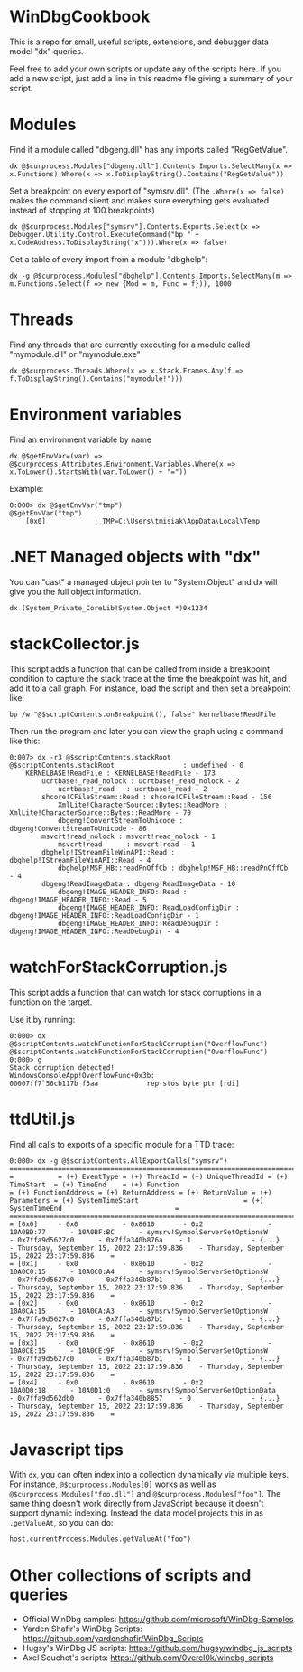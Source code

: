 # WinDbgCookbook
This is a repo for small, useful scripts, extensions, and debugger data model "dx" queries.

Feel free to add your own scripts or update any of the scripts here. If you add a new script, just add a line in this readme file giving a summary of your script.

# Modules

Find if a module called "dbgeng.dll" has any imports called "RegGetValue".

```dx @$curprocess.Modules["dbgeng.dll"].Contents.Imports.SelectMany(x => x.Functions).Where(x => x.ToDisplayString().Contains("RegGetValue"))```

Set a breakpoint on every export of "symsrv.dll". (The ```.Where(x => false)``` makes the command silent and makes sure everything gets evaluated instead of stopping at 100 breakpoints)

```dx @$curprocess.Modules["symsrv"].Contents.Exports.Select(x => Debugger.Utility.Control.ExecuteCommand("bp " + x.CodeAddress.ToDisplayString("x"))).Where(x => false)```

Get a table of every import from a module "dbghelp":

```dx -g @$curprocess.Modules["dbghelp"].Contents.Imports.SelectMany(m => m.Functions.Select(f => new {Mod = m, Func = f})), 1000```

# Threads

Find any threads that are currently executing for a module called "mymodule.dll" or "mymodule.exe"

```dx @$curprocess.Threads.Where(x => x.Stack.Frames.Any(f => f.ToDisplayString().Contains("mymodule!")))```

# Environment variables

Find an environment variable by name

```
dx @$getEnvVar=(var) => @$curprocess.Attributes.Environment.Variables.Where(x => x.ToLower().StartsWith(var.ToLower() + "="))
```

Example:

```
0:000> dx @$getEnvVar("tmp")
@$getEnvVar("tmp")                
    [0x0]            : TMP=C:\Users\tmisiak\AppData\Local\Temp
```

# .NET Managed objects with "dx"

You can "cast" a managed object pointer to "System.Object" and dx will give you the full object information.

```
dx (System_Private_CoreLib!System.Object *)0x1234
```

# stackCollector.js

This script adds a function that can be called from inside a breakpoint condition to capture the stack trace at the time the breakpoint was hit, and add it to a call graph. For instance, load the script and then set a breakpoint like:

```bp /w "@$scriptContents.onBreakpoint(), false" kernelbase!ReadFile```

Then run the program and later you can view the graph using a command like this:

```
0:007> dx -r3 @$scriptContents.stackRoot
@$scriptContents.stackRoot                 : undefined - 0
    KERNELBASE!ReadFile : KERNELBASE!ReadFile - 173
        ucrtbase!_read_nolock : ucrtbase!_read_nolock - 2
            ucrtbase!_read   : ucrtbase!_read - 2
        shcore!CFileStream::Read : shcore!CFileStream::Read - 156
            XmlLite!CharacterSource::Bytes::ReadMore : XmlLite!CharacterSource::Bytes::ReadMore - 70
            dbgeng!ConvertStreamToUnicode : dbgeng!ConvertStreamToUnicode - 86
        msvcrt!read_nolock : msvcrt!read_nolock - 1
            msvcrt!read      : msvcrt!read - 1
        dbghelp!IStreamFileWinAPI::Read : dbghelp!IStreamFileWinAPI::Read - 4
            dbghelp!MSF_HB::readPnOffCb : dbghelp!MSF_HB::readPnOffCb - 4
        dbgeng!ReadImageData : dbgeng!ReadImageData - 10
            dbgeng!IMAGE_HEADER_INFO::Read : dbgeng!IMAGE_HEADER_INFO::Read - 5
            dbgeng!IMAGE_HEADER_INFO::ReadLoadConfigDir : dbgeng!IMAGE_HEADER_INFO::ReadLoadConfigDir - 1
            dbgeng!IMAGE_HEADER_INFO::ReadDebugDir : dbgeng!IMAGE_HEADER_INFO::ReadDebugDir - 4
```

# watchForStackCorruption.js

This script adds a function that can watch for stack corruptions in a function on the target.

Use it by running:

```
0:000> dx @$scriptContents.watchFunctionForStackCorruption("OverflowFunc")
@$scriptContents.watchFunctionForStackCorruption("OverflowFunc")
0:000> g
Stack corruption detected!
WindowsConsoleApp!OverflowFunc+0x3b:
00007ff7`56cb117b f3aa            rep stos byte ptr [rdi]
```

# ttdUtil.js

Find all calls to exports of a specific module for a TTD trace:

```
0:000> dx -g @$scriptContents.AllExportCalls("symsrv")
===========================================================================================================================================================================================================================================================================================================================
=           = (+) EventType = (+) ThreadId = (+) UniqueThreadId = (+) TimeStart  = (+) TimeEnd    = (+) Function                               = (+) FunctionAddress = (+) ReturnAddress = (+) ReturnValue = (+) Parameters = (+) SystemTimeStart                          = (+) SystemTimeEnd                            =
===========================================================================================================================================================================================================================================================================================================================
= [0x0]     - 0x0           - 0x8610       - 0x2                - 10A0BD:77      - 10A0BF:BC      - symsrv!SymbolServerSetOptionsW             - 0x7ffa9d5627c0      - 0x7ffa340b876a    - 1               - {...}          - Thursday, September 15, 2022 23:17:59.836    - Thursday, September 15, 2022 23:17:59.836    =
= [0x1]     - 0x0           - 0x8610       - 0x2                - 10A0C0:15      - 10A0C0:A4      - symsrv!SymbolServerSetOptionsW             - 0x7ffa9d5627c0      - 0x7ffa340b87b1    - 1               - {...}          - Thursday, September 15, 2022 23:17:59.836    - Thursday, September 15, 2022 23:17:59.836    =
= [0x2]     - 0x0           - 0x8610       - 0x2                - 10A0CA:15      - 10A0CA:A3      - symsrv!SymbolServerSetOptionsW             - 0x7ffa9d5627c0      - 0x7ffa340b87b1    - 1               - {...}          - Thursday, September 15, 2022 23:17:59.836    - Thursday, September 15, 2022 23:17:59.836    =
= [0x3]     - 0x0           - 0x8610       - 0x2                - 10A0CE:15      - 10A0CE:9F      - symsrv!SymbolServerSetOptionsW             - 0x7ffa9d5627c0      - 0x7ffa340b87b1    - 1               - {...}          - Thursday, September 15, 2022 23:17:59.836    - Thursday, September 15, 2022 23:17:59.836    =
= [0x4]     - 0x0           - 0x8610       - 0x2                - 10A0D0:18      - 10A0D1:0       - symsrv!SymbolServerGetOptionData           - 0x7ffa9d562db0      - 0x7ffa340b8857    - 0               - {...}          - Thursday, September 15, 2022 23:17:59.836    - Thursday, September 15, 2022 23:17:59.836    =
```

# Javascript tips

With `dx`, you can often index into a collection dynamically via multiple keys. For instance, ```@$curprocess.Modules[0]``` works as well as ```@$curprocess.Modules["foo.dll"]``` and ```@$curprocess.Modules["foo"]```. The same thing doesn't work directly from JavaScript because it doesn't support dynamic indexing. Instead the data model projects this in as `.getValueAt`, so you can do:

```
host.currentProcess.Modules.getValueAt("foo")
```

# Other collections of scripts and queries

* Official WinDbg samples: https://github.com/microsoft/WinDbg-Samples
* Yarden Shafir's WinDbg Scripts: https://github.com/yardenshafir/WinDbg_Scripts
* Hugsy's WinDbg JS scripts: https://github.com/hugsy/windbg_js_scripts
* Axel Souchet's scripts: https://github.com/0vercl0k/windbg-scripts

